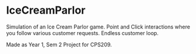 # IceCreamParlor
Simulation of an Ice Cream Parlor game.
Point and Click interactions where you follow various customer requests.
Endless customer loop.

Made as Year 1, Sem 2 Project for CPS209.
